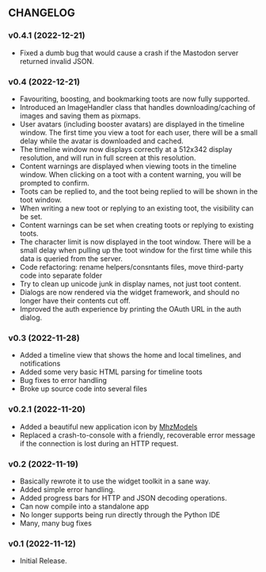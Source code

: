 ## CHANGELOG

### v0.4.1 (2022-12-21)

* Fixed a dumb bug that would cause a crash if the Mastodon server returned invalid JSON.

### v0.4 (2022-12-21)

* Favouriting, boosting, and bookmarking toots are now fully supported.
* Introduced an ImageHandler class that handles downloading/caching of images and saving them as pixmaps.
* User avatars (including booster avatars) are displayed in the timeline window. The first time you view a toot for each user, there will be a small delay while the avatar is downloaded and cached.
* The timeline window now displays correctly at a 512x342 display resolution, and will run in full screen at this resolution.
* Content warnings are displayed when viewing toots in the timeline window. When clicking on a toot with a content warning, you will be prompted to confirm.
* Toots can be replied to, and the toot being replied to will be shown in the toot window.
* When writing a new toot or replying to an existing toot, the visibility can be set.
* Content warnings can be set when creating toots or replying to existing toots.
* The character limit is now displayed in the toot window. There will be a small delay when pulling up the toot window for the first time while this data is queried from the server.
* Code refactoring: rename helpers/consntants files, move third-party code into separate folder
* Try to clean up unicode junk in display names, not just toot content.
* Dialogs are now rendered via the widget framework, and should no longer have their contents cut off.
* Improved the auth experience by printing the OAuth URL in the auth dialog.

### v0.3 (2022-11-28)

* Added a timeline view that shows the home and local timelines, and notifications
* Added some very basic HTML parsing for timeline toots
* Bug fixes to error handling
* Broke up source code into several files

### v0.2.1 (2022-11-20)

* Added a beautiful new application icon by [MhzModels](https://mastodon.art/@mhzmodels)
* Replaced a crash-to-console with a friendly, recoverable error message if the connection is lost during an HTTP request.

### v0.2 (2022-11-19)

* Basically rewrote it to use the widget toolkit in a sane way.
* Added simple error handling.
* Added progress bars for HTTP and JSON decoding operations.
* Can now compile into a standalone app
* No longer supports being run directly through the Python IDE
* Many, many bug fixes

### v0.1 (2022-11-12)

* Initial Release.
